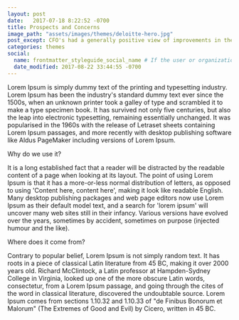 ```yaml
---
layout: post
date:   2017-07-18 8:22:52 -0700
title: Prospects and Concerns
image_path: "assets/images/themes/deloitte-hero.jpg"
post_except: CFO's had a generally positive view of improvements in the financial positions of their own company
categories: themes
social:
  name: frontmatter_styleguide_social_name # If the user or organization name differs from the site's name
  date_modified: 2017-08-22 33:44:55 -0700
---
```


Lorem Ipsum is simply dummy text of the printing and typesetting industry. Lorem Ipsum has been the
industry's standard dummy text ever since the 1500s, when an unknown printer took a galley of type
and scrambled it to make a type specimen book. It has survived not only five centuries, but also the
leap into electronic typesetting, remaining essentially unchanged. It was popularised in the 1960s with
the release of Letraset sheets containing Lorem Ipsum passages, and more recently with desktop publishing
software like Aldus PageMaker including versions of Lorem Ipsum.

Why do we use it?

It is a long established fact that a reader will be distracted by the readable content of a page when looking
at its layout. The point of using Lorem Ipsum is that it has a more-or-less normal distribution of letters, as
opposed to using 'Content here, content here', making it look like readable English. Many desktop publishing
packages and web page editors now use Lorem Ipsum as their default model text, and a search for 'lorem ipsum'
will uncover many web sites still in their infancy. Various versions have evolved over the years, sometimes by
accident, sometimes on purpose (injected humour and the like).


Where does it come from?

Contrary to popular belief, Lorem Ipsum is not simply random text. It has roots in a piece of classical Latin
literature from 45 BC, making it over 2000 years old. Richard McClintock, a Latin professor at Hampden-Sydney
College in Virginia, looked up one of the more obscure Latin words, consectetur, from a Lorem Ipsum passage,
and going through the cites of the word in classical literature, discovered the undoubtable source. Lorem Ipsum
comes from sections 1.10.32 and 1.10.33 of "de Finibus Bonorum et Malorum" (The Extremes of Good and Evil) by
Cicero, written in 45 BC.
